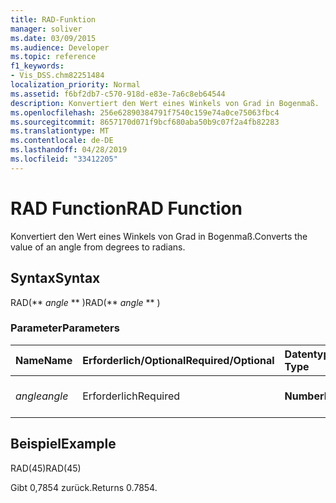 ```yaml
---
title: RAD-Funktion
manager: soliver
ms.date: 03/09/2015
ms.audience: Developer
ms.topic: reference
f1_keywords:
- Vis_DSS.chm82251484
localization_priority: Normal
ms.assetid: f6bf2db7-c570-918d-e83e-7a6c8eb64544
description: Konvertiert den Wert eines Winkels von Grad in Bogenmaß.
ms.openlocfilehash: 256e62890384791f7540c159e74a0ce75063fbc4
ms.sourcegitcommit: 8657170d071f9bcf680aba50b9c07f2a4fb82283
ms.translationtype: MT
ms.contentlocale: de-DE
ms.lasthandoff: 04/28/2019
ms.locfileid: "33412205"
---
```

# <a name="rad-function"></a><span data-ttu-id="61d5c-103">RAD Function</span><span class="sxs-lookup"><span data-stu-id="61d5c-103">RAD Function</span></span>

<span data-ttu-id="61d5c-104">Konvertiert den Wert eines Winkels von Grad in Bogenmaß.</span><span class="sxs-lookup"><span data-stu-id="61d5c-104">Converts the value of an angle from degrees to radians.</span></span>
  
## <a name="syntax"></a><span data-ttu-id="61d5c-105">Syntax</span><span class="sxs-lookup"><span data-stu-id="61d5c-105">Syntax</span></span>

<span data-ttu-id="61d5c-106">RAD(\*\* *angle* \*\* )</span><span class="sxs-lookup"><span data-stu-id="61d5c-106">RAD(\*\* *angle* \*\* )</span></span> 
  
### <a name="parameters"></a><span data-ttu-id="61d5c-107">Parameter</span><span class="sxs-lookup"><span data-stu-id="61d5c-107">Parameters</span></span>

|<span data-ttu-id="61d5c-108">**Name**</span><span class="sxs-lookup"><span data-stu-id="61d5c-108">**Name**</span></span>|<span data-ttu-id="61d5c-109">**Erforderlich/Optional**</span><span class="sxs-lookup"><span data-stu-id="61d5c-109">**Required/Optional**</span></span>|<span data-ttu-id="61d5c-110">**Datentyp**</span><span class="sxs-lookup"><span data-stu-id="61d5c-110">**Data Type**</span></span>|<span data-ttu-id="61d5c-111">**Beschreibung**</span><span class="sxs-lookup"><span data-stu-id="61d5c-111">**Description**</span></span>|
|:-----|:-----|:-----|:-----|
| <span data-ttu-id="61d5c-112">_angle_</span><span class="sxs-lookup"><span data-stu-id="61d5c-112">_angle_</span></span> <br/> |<span data-ttu-id="61d5c-113">Erforderlich</span><span class="sxs-lookup"><span data-stu-id="61d5c-113">Required</span></span>  <br/> |<span data-ttu-id="61d5c-114">**Number**</span><span class="sxs-lookup"><span data-stu-id="61d5c-114">**Number**</span></span> <br/> |<span data-ttu-id="61d5c-115">Der umzuwandelnde Winkel.</span><span class="sxs-lookup"><span data-stu-id="61d5c-115">The angle to convert.</span></span>  <br/> |
   
## <a name="example"></a><span data-ttu-id="61d5c-116">Beispiel</span><span class="sxs-lookup"><span data-stu-id="61d5c-116">Example</span></span>

<span data-ttu-id="61d5c-117">RAD(45)</span><span class="sxs-lookup"><span data-stu-id="61d5c-117">RAD(45)</span></span> 
  
<span data-ttu-id="61d5c-118">Gibt 0,7854 zurück.</span><span class="sxs-lookup"><span data-stu-id="61d5c-118">Returns 0.7854.</span></span> 
  


